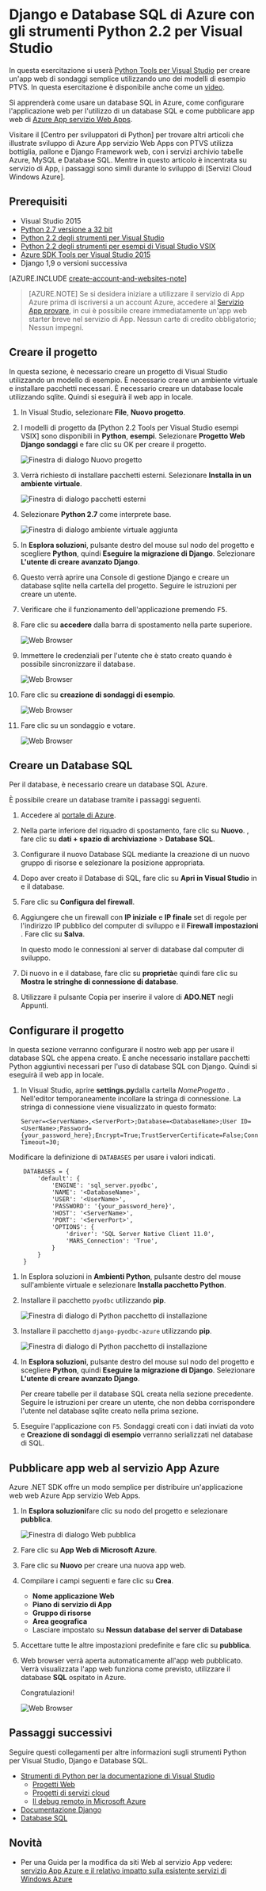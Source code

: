 <properties 
    pageTitle="Django e Database SQL di Azure con gli strumenti Python 2.2 per Visual Studio" 
    description="Informazioni su come usare gli strumenti di Python per Visual Studio per creare un'app web Django contenente dati in un'istanza di database SQL e distribuire in Azure App servizio Web Apps." 
    services="app-service\web" 
    tags="python"
    documentationCenter="python" 
    authors="huguesv" 
    manager="wpickett" 
    editor=""/>

<tags 
    ms.service="app-service-web" 
    ms.workload="web" 
    ms.tgt_pltfrm="na" 
    ms.devlang="python" 
    ms.topic="article" 
    ms.date="07/07/2016"
    ms.author="huguesv"/>




# <a name="django-and-sql-database-on-azure-with-python-tools-22-for-visual-studio"></a>Django e Database SQL di Azure con gli strumenti Python 2.2 per Visual Studio 

In questa esercitazione si userà [Python Tools per Visual Studio] per creare un'app web di sondaggi semplice utilizzando uno dei modelli di esempio PTVS. In questa esercitazione è disponibile anche come un [video](https://www.youtube.com/watch?v=ZwcoGcIeHF4).

Si apprenderà come usare un database SQL in Azure, come configurare l'applicazione web per l'utilizzo di un database SQL e come pubblicare app web di [Azure App servizio Web Apps](http://go.microsoft.com/fwlink/?LinkId=529714).

Visitare il [Centro per sviluppatori di Python] per trovare altri articoli che illustrate sviluppo di Azure App servizio Web Apps con PTVS utilizza bottiglia, pallone e Django Framework web, con i servizi archivio tabelle Azure, MySQL e Database SQL. Mentre in questo articolo è incentrata su servizio di App, i passaggi sono simili durante lo sviluppo di [Servizi Cloud Windows Azure].

## <a name="prerequisites"></a>Prerequisiti

 - Visual Studio 2015
 - [Python 2.7 versione a 32 bit]
 - [Python 2.2 degli strumenti per Visual Studio]
 - [Python 2.2 degli strumenti per esempi di Visual Studio VSIX]
 - [Azure SDK Tools per Visual Studio 2015]
 - Django 1,9 o versioni successiva

[AZURE.INCLUDE [create-account-and-websites-note](../../includes/create-account-and-websites-note.md)]

>[AZURE.NOTE] Se si desidera iniziare a utilizzare il servizio di App Azure prima di iscriversi a un account Azure, accedere al [Servizio App provare](http://go.microsoft.com/fwlink/?LinkId=523751), in cui è possibile creare immediatamente un'app web starter breve nel servizio di App. Nessun carte di credito obbligatorio; Nessun impegni.

## <a name="create-the-project"></a>Creare il progetto

In questa sezione, è necessario creare un progetto di Visual Studio utilizzando un modello di esempio. È necessario creare un ambiente virtuale e installare pacchetti necessari. È necessario creare un database locale utilizzando sqlite. Quindi si eseguirà il web app in locale.

1.  In Visual Studio, selezionare **File**, **Nuovo progetto**.

1.  I modelli di progetto da [Python 2.2 Tools per Visual Studio esempi VSIX] sono disponibili in **Python**, **esempi**. Selezionare **Progetto Web Django sondaggi** e fare clic su OK per creare il progetto.

    ![Finestra di dialogo Nuovo progetto](./media/web-sites-python-ptvs-django-sql/PollsDjangoNewProject.png)

1.  Verrà richiesto di installare pacchetti esterni. Selezionare **Installa in un ambiente virtuale**.

    ![Finestra di dialogo pacchetti esterni](./media/web-sites-python-ptvs-django-sql/PollsDjangoExternalPackages.png)

1.  Selezionare **Python 2.7** come interprete base.

    ![Finestra di dialogo ambiente virtuale aggiunta](./media/web-sites-python-ptvs-django-sql/PollsCommonAddVirtualEnv.png)

1.  In **Esplora soluzioni**, pulsante destro del mouse sul nodo del progetto e scegliere **Python**, quindi **Eseguire la migrazione di Django**.  Selezionare **L'utente di creare avanzato Django**.

1.  Questo verrà aprire una Console di gestione Django e creare un database sqlite nella cartella del progetto. Seguire le istruzioni per creare un utente.

1.  Verificare che il funzionamento dell'applicazione premendo <kbd>F5</kbd>.

1.  Fare clic su **accedere** dalla barra di spostamento nella parte superiore.

    ![Web Browser](./media/web-sites-python-ptvs-django-sql/PollsDjangoCommonBrowserLocalMenu.png)

1.  Immettere le credenziali per l'utente che è stato creato quando è possibile sincronizzare il database.

    ![Web Browser](./media/web-sites-python-ptvs-django-sql/PollsDjangoCommonBrowserLocalLogin.png)

1.  Fare clic su **creazione di sondaggi di esempio**.

    ![Web Browser](./media/web-sites-python-ptvs-django-sql/PollsDjangoCommonBrowserNoPolls.png)

1.  Fare clic su un sondaggio e votare.

    ![Web Browser](./media/web-sites-python-ptvs-django-sql/PollsDjangoSqliteBrowser.png)

## <a name="create-a-sql-database"></a>Creare un Database SQL

Per il database, è necessario creare un database SQL Azure.

È possibile creare un database tramite i passaggi seguenti.

1.  Accedere al [portale di Azure].

1.  Nella parte inferiore del riquadro di spostamento, fare clic su **Nuovo**. , fare clic su **dati + spazio di archiviazione** > **Database SQL**.

1.  Configurare il nuovo Database SQL mediante la creazione di un nuovo gruppo di risorse e selezionare la posizione appropriata.

1.  Dopo aver creato il Database di SQL, fare clic su **Apri in Visual Studio** in e il database.
2.  Fare clic su **Configura del firewall**.
3.  Aggiungere che un firewall con **IP iniziale** e **IP finale** set di regole per l'indirizzo IP pubblico del computer di sviluppo e il **Firewall impostazioni** . Fare clic su **Salva**.

    In questo modo le connessioni al server di database dal computer di sviluppo.

4.  Di nuovo in e il database, fare clic su **proprietà**e quindi fare clic su **Mostra le stringhe di connessione di database**. 

2.  Utilizzare il pulsante Copia per inserire il valore di **ADO.NET** negli Appunti.

## <a name="configure-the-project"></a>Configurare il progetto

In questa sezione verranno configurare il nostro web app per usare il database SQL che appena creato. È anche necessario installare pacchetti Python aggiuntivi necessari per l'uso di database SQL con Django. Quindi si eseguirà il web app in locale.

1.  In Visual Studio, aprire **settings.py**dalla cartella *NomeProgetto* . Nell'editor temporaneamente incollare la stringa di connessione. La stringa di connessione viene visualizzato in questo formato:

        Server=<ServerName>,<ServerPort>;Database=<DatabaseName>;User ID=<UserName>;Password={your_password_here};Encrypt=True;TrustServerCertificate=False;Connection Timeout=30;

Modificare la definizione di `DATABASES` per usare i valori indicati.

        DATABASES = {
            'default': {
                'ENGINE': 'sql_server.pyodbc',
                'NAME': '<DatabaseName>',
                'USER': '<UserName>',
                'PASSWORD': '{your_password_here}',
                'HOST': '<ServerName>',
                'PORT': '<ServerPort>',
                'OPTIONS': {
                    'driver': 'SQL Server Native Client 11.0',
                    'MARS_Connection': 'True',
                }
            }
        }

1.  In Esplora soluzioni in **Ambienti Python**, pulsante destro del mouse sull'ambiente virtuale e selezionare **Installa pacchetto Python**.

1.  Installare il pacchetto `pyodbc` utilizzando **pip**.

    ![Finestra di dialogo di Python pacchetto di installazione](./media/web-sites-python-ptvs-django-sql/PollsDjangoSqlInstallPackagePyodbc.png)

1.  Installare il pacchetto `django-pyodbc-azure` utilizzando **pip**.

    ![Finestra di dialogo di Python pacchetto di installazione](./media/web-sites-python-ptvs-django-sql/PollsDjangoSqlInstallPackageDjangoPyodbcAzure.png)

1.  In **Esplora soluzioni**, pulsante destro del mouse sul nodo del progetto e scegliere **Python**, quindi **Eseguire la migrazione di Django**.  Selezionare **L'utente di creare avanzato Django**.

    Per creare tabelle per il database SQL creata nella sezione precedente. Seguire le istruzioni per creare un utente, che non debba corrispondere l'utente nel database sqlite creato nella prima sezione.

1.  Eseguire l'applicazione con `F5`. Sondaggi creati con i dati inviati da voto e **Creazione di sondaggi di esempio** verranno serializzati nel database di SQL.


## <a name="publish-the-web-app-to-azure-app-service"></a>Pubblicare app web al servizio App Azure

Azure .NET SDK offre un modo semplice per distribuire un'applicazione web web Azure App servizio Web Apps.

1.  In **Esplora soluzioni**fare clic su nodo del progetto e selezionare **pubblica**.

    ![Finestra di dialogo Web pubblica](./media/web-sites-python-ptvs-django-sql/PollsCommonPublishWebSiteDialog.png)

1.  Fare clic su **App Web di Microsoft Azure**.

1.  Fare clic su **Nuovo** per creare una nuova app web.

1.  Compilare i campi seguenti e fare clic su **Crea**.
    -   **Nome applicazione Web**
    -   **Piano di servizio di App**
    -   **Gruppo di risorse**
    -   **Area geografica**
    -   Lasciare impostato su **Nessun database** **del server di Database**

1.  Accettare tutte le altre impostazioni predefinite e fare clic su **pubblica**.

1.  Web browser verrà aperta automaticamente all'app web pubblicato. Verrà visualizzata l'app web funziona come previsto, utilizzare il database **SQL** ospitato in Azure.

    Congratulazioni!

    ![Web Browser](./media/web-sites-python-ptvs-django-sql/PollsDjangoAzureBrowser.png)

## <a name="next-steps"></a>Passaggi successivi

Seguire questi collegamenti per altre informazioni sugli strumenti Python per Visual Studio, Django e Database SQL.

- [Strumenti di Python per la documentazione di Visual Studio]
  - [Progetti Web]
  - [Progetti di servizi cloud]
  - [Il debug remoto in Microsoft Azure]
- [Documentazione Django]
- [Database SQL]

## <a name="whats-changed"></a>Novità
* Per una Guida per la modifica da siti Web al servizio App vedere: [servizio App Azure e il relativo impatto sulla esistente servizi di Windows Azure](http://go.microsoft.com/fwlink/?LinkId=529714)


<!--Link references-->
[Centro per sviluppatori Python]: /develop/python/
[Servizi Cloud Azure]: ../cloud-services-python-ptvs.md

<!--External Link references-->
[Portale di Azure]: https://portal.azure.com
[Python Tools per Visual Studio]: http://aka.ms/ptvs
[Python 2.2 degli strumenti per Visual Studio]: http://go.microsoft.com/fwlink/?LinkID=624025
[Python 2.2 degli strumenti per esempi di Visual Studio VSIX]: http://go.microsoft.com/fwlink/?LinkID=624025
[Azure SDK Tools per Visual Studio 2015]: http://go.microsoft.com/fwlink/?LinkId=518003
[Python 2.7 versione a 32 bit]: http://go.microsoft.com/fwlink/?LinkId=517190 
[Strumenti di Python per la documentazione di Visual Studio]: http://aka.ms/ptvsdocs
[Il debug remoto in Microsoft Azure]: http://go.microsoft.com/fwlink/?LinkId=624026
[Progetti Web]: http://go.microsoft.com/fwlink/?LinkId=624027
[Progetti di servizi cloud]: http://go.microsoft.com/fwlink/?LinkId=624028
[Documentazione Django]: https://www.djangoproject.com/
[Database SQL]: /documentation/services/sql-database/
